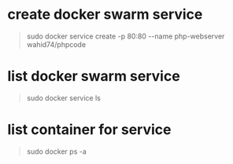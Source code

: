 # create docker swarm service 
> sudo docker service create -p 80:80 --name php-webserver wahid74/phpcode

# list docker swarm service 
> sudo docker service ls

# list  container for service
> sudo docker ps -a